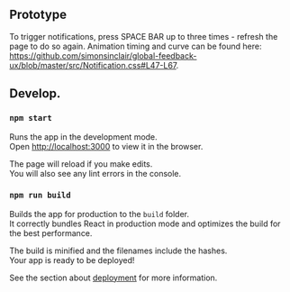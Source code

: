 ## Prototype

To trigger notifications, press SPACE BAR up to three times - refresh the page to do so again. Animation timing and curve can be found here: https://github.com/simonsinclair/global-feedback-ux/blob/master/src/Notification.css#L47-L67.

## Develop.

### `npm start`

Runs the app in the development mode.<br>
Open [http://localhost:3000](http://localhost:3000) to view it in the browser.

The page will reload if you make edits.<br>
You will also see any lint errors in the console.

### `npm run build`

Builds the app for production to the `build` folder.<br>
It correctly bundles React in production mode and optimizes the build for the best performance.

The build is minified and the filenames include the hashes.<br>
Your app is ready to be deployed!

See the section about [deployment](https://facebook.github.io/create-react-app/docs/deployment) for more information.

